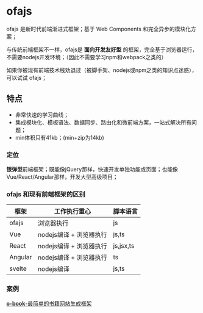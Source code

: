 # ofajs

ofajs 是新时代前端渐进式框架；基于 Web Components 和完全异步的模块化方案；

<!-- > **node+npm+webpack** 入门套装，都是伪渐进式 -->

与传统前端框架不一样，ofajs是 **面向开发友好型** 的框架，完全基于浏览器运行，不需要nodejs开发环境；（因此不需要学习npm和webpack之类的）

<!-- > **面向开发友好型**：没有额外的学习成本，开箱即用 -->

如果你被现有前端技术栈劝退过（被脚手架、nodejs或npm之类的知识点迷惑），可以试试 ofajs；

## 特点

* 非常快速的学习曲线；
* 集成模块化、模板语法、数据同步、路由化和微前端方案，一站式解决所有问题；
* min体积只有41kb；(min+zip为14kb)

### 定位

**银弹型**前端框架；既能像jQuery那样，快速开发单独功能或页面；也能像Vue/React/Angular那样，开发大型高级项目；

<!-- > 虽然作者开发 ofajs 的初衷是工具型框架 -->

### ofajs 和现有前端框架的区别

| 框架    | 工作执行重心            | 脚本语言  |
| ------- | ----------------------- | --------- |
| ofajs   | 浏览器执行              | js        |
| Vue     | nodejs编译 + 浏览器执行 | js,ts     |
| React   | nodejs编译 + 浏览器执行 | js,jsx,ts |
| Angular | nodejs编译 + 浏览器执行 | ts        |
| svelte  | nodejs编译              | js,ts     |

### 案例

[**o-book**-最简单的书籍网站生成框架](https://kirakiray.github.io/o-book/website/index.html)